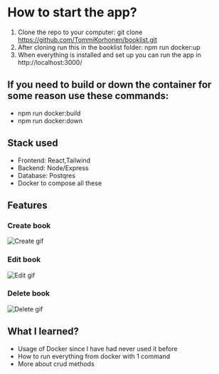 # How to start the app? 
1. Clone the repo to your computer:  git clone https://github.com/TommiKorhonen/booklist.git
2. After cloning run this in the booklist folder: npm run docker:up
3. When everything is installed and set up you can run the app in http://localhost:3000/

## If you need to build or down the container for some reason use these commands:
* npm run docker:build
* npm run docker:down

## Stack used
* Frontend: React,Tailwind
* Backend: Node/Express
* Database: Postqres
* Docker to compose all these

## Features


### Create book

![Create gif](https://user-images.githubusercontent.com/87190300/133934101-bd57d751-9668-4bbb-940c-51ac24697059.gif)


### Edit book 

![Edit gif](https://user-images.githubusercontent.com/87190300/133934150-2c6b9451-d37a-4539-b3fe-0e82fa31309b.gif)

### Delete book

![Delete gif](https://user-images.githubusercontent.com/87190300/133934164-4bbac721-3119-4321-88ea-3337bb85cf21.gif)


## What I learned? 
* Usage of Docker since I have had never used it before
* How to run everything from docker with 1 command
* More about crud methods 
